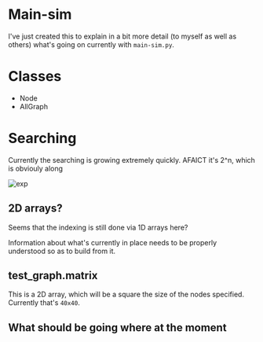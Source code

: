 # Main-sim

I've just created this to explain in a bit more detail (to myself as well as
others) what's going on currently with `main-sim.py`.

# Classes

* Node
* AllGraph

# Searching 

Currently the searching is growing extremely quickly. AFAICT it's 2^n, which is
obviouly along

![exp](http://mathinsight.org/media/image/image/exponential_function_two_to_x.png)

## 2D arrays?

Seems that the indexing is still done via 1D arrays here?

Information about what's currently in place needs to be properly understood so
as to build from it.

## test_graph.matrix

This is a 2D array, which will be a square the size of the nodes specified.
Currently that's `40x40`.

## What should be going where at the moment





